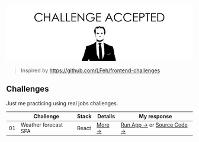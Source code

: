 <p align="center">
  <img src="challenge-accepted.png" alt="CHALLENGE ACCEPTED">
</p>

> Inspired by https://github.com/LFeh/frontend-challenges

## Challenges

Just me practicing using real jobs challenges.

| | Challenge | Stack | Details | My response
|--|--|--|--|--
01 | Weather forecast SPA | React | [More →](challenges/weather-forecast/) | [Run App →](https://blog.andersonmamede.com.br/challenges-accepted/challenges/weather-forecast/app/build/) or [Source Code →](challenges/weather-forecast/app/)